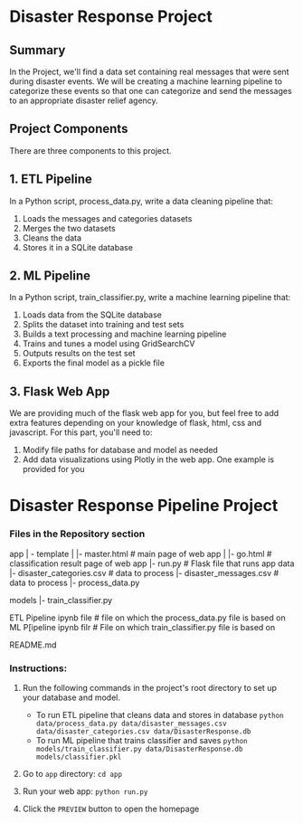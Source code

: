 # Disaster Response Project

## Summary

In the Project, we'll find a data set containing real messages that were sent during disaster events. We will be creating a machine learning pipeline to categorize these events so that one can categorize and send the messages to an appropriate disaster relief agency.


## Project Components
There are three components to this project.

## 1. ETL Pipeline
In a Python script, process_data.py, write a data cleaning pipeline that:
1. Loads the messages and categories datasets
2. Merges the two datasets
3. Cleans the data
4. Stores it in a SQLite database
## 2. ML Pipeline
In a Python script, train_classifier.py, write a machine learning pipeline that:
1. Loads data from the SQLite database
2. Splits the dataset into training and test sets
3. Builds a text processing and machine learning pipeline
4. Trains and tunes a model using GridSearchCV
5. Outputs results on the test set
6. Exports the final model as a pickle file
## 3. Flask Web App
We are providing much of the flask web app for you, but feel free to add extra features depending on your knowledge of flask, html, css and javascript. For this part, you'll need to:

1. Modify file paths for database and model as needed
2. Add data visualizations using Plotly in the web app. One example is provided for you
# Disaster Response Pipeline Project

### Files in the Repository section
app
| - template
| |- master.html # main page of web app
| |- go.html # classification result page of web app
|- run.py # Flask file that runs app
data
|- disaster_categories.csv # data to process
|- disaster_messages.csv # data to process
|- process_data.py

models
|- train_classifier.py

ETL Pipeline ipynb file # file on which the process_data.py file is based on
ML P[ipeline ipynb filr # File on which train_classifier.py file is based on


README.md



### Instructions:
1. Run the following commands in the project's root directory to set up your database and model.

    - To run ETL pipeline that cleans data and stores in database
        `python data/process_data.py data/disaster_messages.csv data/disaster_categories.csv data/DisasterResponse.db`
    - To run ML pipeline that trains classifier and saves
        `python models/train_classifier.py data/DisasterResponse.db models/classifier.pkl`

2. Go to `app` directory: `cd app`

3. Run your web app: `python run.py`

4. Click the `PREVIEW` button to open the homepage
